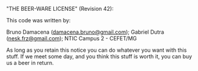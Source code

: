 "THE BEER-WARE LICENSE" (Revision 42):

This code was written by:

Bruno Damacena (damacena.bruno@gmail.com);
Gabriel Dutra (nesk.frz@gmail.com); 
NTIC Campus 2 - CEFET/MG

As long as you retain this notice you can do whatever you want with this stuff. If we meet some day, and you think this stuff is worth it, you can buy us a beer in return.
